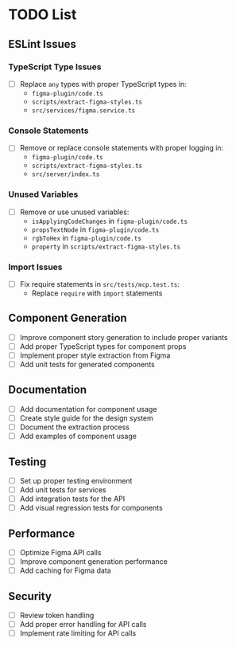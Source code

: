 # TODO List

## ESLint Issues

### TypeScript Type Issues

- [ ] Replace `any` types with proper TypeScript types in:
  - `figma-plugin/code.ts`
  - `scripts/extract-figma-styles.ts`
  - `src/services/figma.service.ts`

### Console Statements

- [ ] Remove or replace console statements with proper logging in:
  - `figma-plugin/code.ts`
  - `scripts/extract-figma-styles.ts`
  - `src/server/index.ts`

### Unused Variables

- [ ] Remove or use unused variables:
  - `isApplyingCodeChanges` in `figma-plugin/code.ts`
  - `propsTextNode` in `figma-plugin/code.ts`
  - `rgbToHex` in `figma-plugin/code.ts`
  - `property` in `scripts/extract-figma-styles.ts`

### Import Issues

- [ ] Fix require statements in `src/tests/mcp.test.ts`:
  - Replace `require` with `import` statements

## Component Generation

- [ ] Improve component story generation to include proper variants
- [ ] Add proper TypeScript types for component props
- [ ] Implement proper style extraction from Figma
- [ ] Add unit tests for generated components

## Documentation

- [ ] Add documentation for component usage
- [ ] Create style guide for the design system
- [ ] Document the extraction process
- [ ] Add examples of component usage

## Testing

- [ ] Set up proper testing environment
- [ ] Add unit tests for services
- [ ] Add integration tests for the API
- [ ] Add visual regression tests for components

## Performance

- [ ] Optimize Figma API calls
- [ ] Improve component generation performance
- [ ] Add caching for Figma data

## Security

- [ ] Review token handling
- [ ] Add proper error handling for API calls
- [ ] Implement rate limiting for API calls
